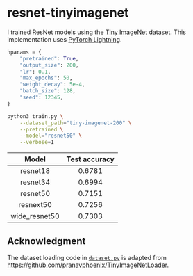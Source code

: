 # resnet-tinyimagenet

I trained ResNet models using the [Tiny ImageNet](https://www.kaggle.com/c/tiny-imagenet) dataset. This implementation uses [PyTorch Lightning](https://github.com/PyTorchLightning/pytorch-lightning).

```python
hparams = {
    "pretrained": True,
    "output_size": 200,
    "lr": 0.1,
    "max_epochs": 50,
    "weight_decay": 5e-4,
    "batch_size": 128,
    "seed": 12345,
}
```

```bash
python3 train.py \
    --dataset_path="tiny-imagenet-200" \
    --pretrained \
    --model="resnet50" \
    --verbose=1
```


|     Model     | Test accuracy |
| :-----------: | :-----------: |
|   resnet18    |    0.6781     |
|   resnet34    |    0.6994     |
|   resnet50    |    0.7151     |
|   resnext50   |    0.7256     |
| wide_resnet50 |    0.7303     |


## Acknowledgment

The dataset loading code in [`dataset.py`](dataset.py) is adapted from https://github.com/pranavphoenix/TinyImageNetLoader.